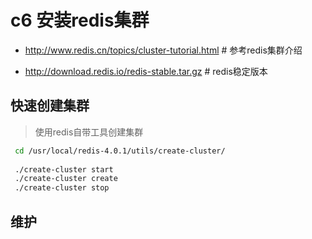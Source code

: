 # c6 安装redis集群

- http://www.redis.cn/topics/cluster-tutorial.html # 参考redis集群介绍

- http://download.redis.io/redis-stable.tar.gz # redis稳定版本

## 快速创建集群

> 使用redis自带工具创建集群

```bash
 cd /usr/local/redis-4.0.1/utils/create-cluster/
 
 ./create-cluster start
 ./create-cluster create
 ./create-cluster stop
```

## 维护
  
 

